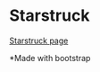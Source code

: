 # Starstruck
<a href="https://lmclifford89.github.io/Starstruck/">Starstruck page</a>

*Made with bootstrap
